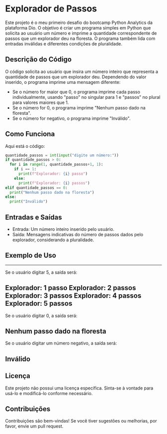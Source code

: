 # Explorador de Passos

Este projeto é o meu primeiro desafio do bootcamp Python Analytics da plataforma Dio. O objetivo é criar um programa simples em Python que solicita ao usuário um número e imprime a quantidade correspondente de passos que um explorador deu na floresta. O programa também lida com entradas inválidas e diferentes condições de pluralidade.

## Descrição do Código

O código solicita ao usuário que insira um número inteiro que representa a quantidade de passos que um explorador deu. Dependendo do valor inserido, o programa imprime uma mensagem diferente:

- Se o número for maior que 0, o programa imprime cada passo individualmente, usando "passo" no singular para 1 e "passos" no plural para valores maiores que 1.
- Se o número for 0, o programa imprime "Nenhum passo dado na floresta".
- Se o número for negativo, o programa imprime "Inválido".

## Como Funciona

Aqui está o código:

```python
quantidade_passos = int(input("digite um número:"))
if quantidade_passos > 0:
  for i in range(1, quantidade_passos+1, 1):
    if i == 1:
      print(f"Explorador: {i} passo")
    else:
      print(f"Explorador: {i} passos")
elif quantidade_passos == 0:
  print("Nenhum passo dado na floresta")
else: 
  print("Inválido")
```

## Entradas e Saídas
- Entrada: Um número inteiro inserido pelo usuário.
- Saída: Mensagens indicativas do número de passos dados pelo explorador, considerando a pluralidade.

## Exemplo de Uso
---
Se o usuário digitar 5, a saída será:

Explorador: 1 passo
Explorador: 2 passos
Explorador: 3 passos
Explorador: 4 passos
Explorador: 5 passos
---
Se o usuário digitar 0, a saída será:

Nenhum passo dado na floresta
---
Se o usuário digitar um número negativo, a saída será:

Inválido
---

## Licença
Este projeto não possui uma licença específica. Sinta-se à vontade para usá-lo e modificá-lo conforme necessário.

## Contribuições
Contribuições são bem-vindas! Se você tiver sugestões ou melhorias, por favor, envie um pull request.
